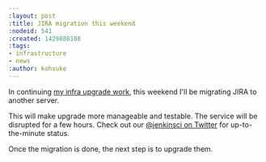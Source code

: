 ```yaml
---
:layout: post
:title: JIRA migration this weekend
:nodeid: 541
:created: 1429888108
:tags:
- infrastructure
- news
:author: kohsuke
---
```

In continuing <a href="https://jenkins-ci.org/content/confluence-migration-weekend">my infra upgrade work</a>, this weekend I'll be migrating JIRA to another server.

This will make upgrade more manageable and testable. The service will be disrupted for a few hours. Check out our <a href="https://twitter.com/jenkinsci/">@jenkinsci on Twitter</a> for up-to-the-minute status.

Once the migration is done, the next step is to upgrade them.
